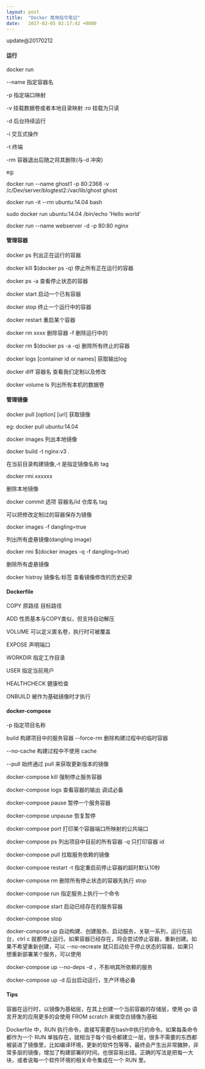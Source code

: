 ```yaml
---
layout: post
title:  "Docker 常用指令笔记"
date:   2017-02-05 02:17:42 +0800
---
```

update@20170212



#### 运行

docker run

--name 指定容器名



-p 指定端口映射



-v 挂载数据卷或者本地目录映射 :ro 挂载为只读



-d 后台持续运行



-i 交互式操作



-t 终端



-rm 容器退出后随之将其删除(与-d 冲突)



eg:



docker run --name ghost1 -p 80:2368 -v /c/Dev/server/blogtest2:/var/lib/ghost ghost



docker run -it --rm ubuntu:14.04 bash



sudo docker run ubuntu:14.04 /bin/echo 'Hello world'



docker run --name webserver -d -p 80:80 nginx





#### 管理容器

docker ps 列出正在运行的容器

docker kill $(docker ps -q) 停止所有正在运行的容器

docker ps -a 查看停止状态的容器

docker start 启动一个已有容器

docker stop 终止一个运行中的容器

docker restart 重启某个容器

docker rm xxxx 删除容器 -f 删除运行中的

docker rm $(docker ps -a -q) 删除所有终止的容器

docker logs [container id or names] 获取输出log

docker diff 容器名 查看我们定制以及修改

docker volume ls 列出所有本机的数据卷



#### 管理镜像

docker pull [option] [url] 获取镜像

eg:  docker pull ubuntu:14.04

docker images 列出本地镜像

docker build -t nginx:v3 .

在当前目录构建镜像,-t 是指定镜像名称 tag



docker rmi xxxxxx

删除本地镜像



docker commit 选项 容器名/id 仓库名 tag

可以把修改定制过的容器保存为镜像



docker images -f dangling=true

列出所有虚悬镜像(dangling image)



docker rmi $(docker images -q -f dangling=true)

删除所有虚悬镜像



docker histroy 镜像名:标签 查看镜像修改的历史纪录



#### Dockerfile

COPY 原路径 目标路径

ADD 性质基本与COPY类似，但支持自动解压

VOLUME 可以定义匿名卷，执行时可被覆盖

EXPOSE 声明端口

WORKDIR 指定工作目录

USER 指定当前用户

HEALTHCHECK 健康检查

ONBUILD 被作为基础镜像时才执行



#### docker-compose

-p 指定项目名称

build 构建项目中的服务容器 --force-rm 删除构建过程中的临时容器

--no-cache 构建过程中不使用 cache

--pull 始终通过 pull 来获取更新版本的镜像

docker-compose kill 强制停止服务容器

docker-compose logs 查看容器的输出 调试必备

docker-compose pause 暂停一个服务容器

docker-compose unpause 恢复暂停

docker-compose port 打印某个容器端口所映射的公共端口

docker-compose ps 列出项目中目前的所有容器 -q 只打印容器 id

docker-compose pull 拉取服务依赖的镜像

docker-compose restart -t 指定重启前停止容器的超时默认10秒

docker-compose rm 删除所有停止状态的容器先执行 stop

docker-compose run 指定服务上执行一个命令

docker-compose start 启动已经存在的服务容器

docker-compose stop

docker-compose up 自动构建、创建服务、启动服务，关联一系列，运行在前台，ctrl c 就都停止运行。如果容器已经存在，将会尝试停止容器，重新创建。如果不希望重新创建，可以 --no-recreate 就只启动处于停止状态的容器，如果只想重新部署某个服务，可以使用

docker-compose up --no-deps -d <service name>，不影响其所依赖的服务

docker-compose up -d 后台启动运行，生产环境必备



#### Tips

容器在运行时，以镜像为基础层，在其上创建一个当前容器的存储层，使用 go  语言开发的应用更多的会使用 FROM scratch 来做空白镜像为基础



Dockerfile 中，RUN 执行命令，直接写需要在bash中执行的命令。如果每条命令都作为一个 RUN 单独存在，就相当于每个指令都建立一层，很多不需要的东西都被装进了镜像里，比如编译环境，更新的软件包等等，最终会产生出非常臃肿，非常多层的镜像，增加了构建部署的时间。也很容易出错。正确的写法是把每一大块，或者说每一个软件环境的相关命令集成在一个 RUN 里。<br><br><br>

